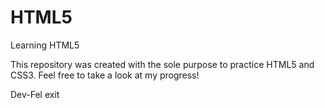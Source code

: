 # HTML5
Learning HTML5

This repository was created with the sole purpose to practice HTML5 and CSS3. Feel free to take a look at my progress!

Dev-Fel exit

